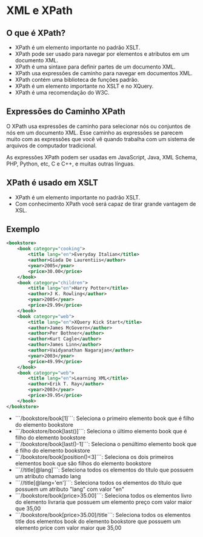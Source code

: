 # XML e XPath

## O que é XPath?

- XPath é um elemento importante no padrão XSLT.
- XPath pode ser usado para navegar por elementos e atributos em um documento XML.
- XPath é uma sintaxe para definir partes de um documento XML.
- XPath usa expressões de caminho para navegar em documentos XML.
- XPath contém uma biblioteca de funções padrão.
- XPath é um elemento importante no XSLT e no XQuery.
- XPath é uma recomendação do W3C.

## Expressões do Caminho XPath

O XPath usa expressões de caminho para selecionar nós ou conjuntos de nós em um documento XML. Esse caminho as expressões se parecem muito com as expressões que você vê quando trabalha com um sistema de arquivos de computador tradicional.

As expressões XPath podem ser usadas em JavaScript, Java, XML Schema, PHP, Python, etc, C e C++, e muitas outras línguas.

## XPath é usado em XSLT

- XPath é um elemento importante no padrão XSLT.
- Com conhecimento XPath você será capaz de tirar grande vantagem de XSL.

## Exemplo

~~~xml
<bookstore>
    <book category="cooking">
        <title lang="en">Everyday Italian</title>
        <author>Giada De Laurentiis</author>
        <year>2005</year>
        <price>30.00</price>
    </book>
    <book category="children">
        <title lang="en">Harry Potter</title>
        <author>J K. Rowling</author>
        <year>2005</year>
        <price>29.99</price>
    </book>
    <book category="web">
        <title lang="en">XQuery Kick Start</title>
        <author>James McGovern</author>
        <author>Per Bothner</author>
        <author>Kurt Cagle</author>
        <author>James Linn</author>
        <author>Vaidyanathan Nagarajan</author>
        <year>2003</year>
        <price>49.99</price>
    </book>
    <book category="web">
        <title lang="en">Learning XML</title>
        <author>Erik T. Ray</author>
        <year>2003</year>
        <price>39.95</price>
    </book>
</bookstore>
~~~

- ´´´/bookstore/book[1]´´´: Seleciona o primeiro elemento book que é filho do elemento bookstore
- ´´´/bookstore/book[last()]´´´: Seleciona o último elemento book que é filho do elemento bookstore
- ´´´/bookstore/book[last()-1]´´´: Seleciona o penúltimo elemento book que é filho do elemento bookstore
- ´´´/bookstore/book[position()<3]´´´: Seleciona os dois primeiros elementos book que são filhos do elemento bookstore
- ´´´//title[@lang]´´´: Seleciona todos os elementos do título que possuem um atributo chamado lang
- ´´´//title[@lang='en']´´´: Seleciona todos os elementos do título que possuem um atributo "lang" com valor "en"
- ´´´/bookstore/book[price>35.00]´´´: Seleciona todos os elementos livro do elemento livraria que possuem um elemento preço com valor maior que 35,00
- ´´´/bookstore/book[price>35.00]/title´´´: Seleciona todos os elementos title dos elementos book do elemento bookstore que possuem um elemento price com valor maior que 35,00


